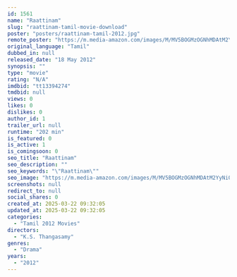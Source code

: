```yaml
---
id: 1561
name: "Raattinam"
slug: "raattinam-tamil-movie-download"
poster: "posters/raattinam-tamil-2012.jpg"
remote_poster: "https://m.media-amazon.com/images/M/MV5BOGMzOGNhMDAtM2YyNi00NDI5LWE2ZTItZTk5YmIxZjQ2YTdhXkEyXkFqcGdeQXVyMTA4NDIzMTY1._V1_SX300.jpg"
original_language: "Tamil"
dubbed_in: null
released_date: "18 May 2012"
synopsis: ""
type: "movie"
rating: "N/A"
imdbid: "tt13394274"
tmdbid: null
views: 0
likes: 0
dislikes: 0
author_id: 1
trailer_url: null
runtime: "202 min"
is_featured: 0
is_active: 1
is_comingsoon: 0
seo_title: "Raattinam"
seo_description: ""
seo_keywords: "\"Raattinam\""
seo_image: "https://m.media-amazon.com/images/M/MV5BOGMzOGNhMDAtM2YyNi00NDI5LWE2ZTItZTk5YmIxZjQ2YTdhXkEyXkFqcGdeQXVyMTA4NDIzMTY1._V1_SX300.jpg"
screenshots: null
redirect_to: null
social_shares: 0
created_at: 2025-03-22 09:32:05
updated_at: 2025-03-22 09:32:05
categories:
  - "Tamil 2012 Movies"
directors:
  - "K.S. Thangasamy"
genres:
  - "Drama"
years:
  - "2012"
---
```

